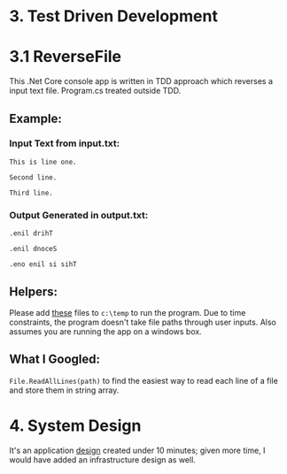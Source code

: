 # 3. Test Driven Development
# 3.1 ReverseFile

This .Net Core console app is written in TDD approach which reverses a input text file. Program.cs treated outside TDD.

## Example:

### Input Text from input.txt:

```This is line one.```

```Second line.```

```Third line.```

### Output Generated in output.txt:

```.enil drihT```

```.enil dnoceS```

```.eno enil si sihT```

## Helpers:

Please add [these](https://github.com/banerjeea/ReverseFile/tree/master/HelperTextFiles) files to ```c:\temp``` to run the program. Due to time constraints, the program doesn't take file paths through user inputs. Also assumes you are running the app on a windows box.

## What I Googled:
```File.ReadAllLines(path)``` to find the easiest way to read each line of a file and store them in string array.

# 4. System Design

It's an application [design](https://github.com/banerjeea/ReverseFile/tree/master/SystemDesign) created under 10 minutes; given more time, I would have added an infrastructure design as well. 


